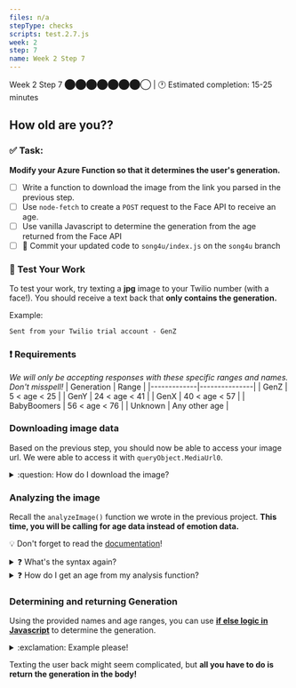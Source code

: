 ```yaml
---
files: n/a
stepType: checks
scripts: test.2.7.js
week: 2
step: 7
name: Week 2 Step 7
---
```


Week 2 Step 7 ⬤⬤⬤⬤⬤⬤⬤◯ | 🕐 Estimated completion: 15-25 minutes

## How old are you??

### ✅ Task:
**Modify your Azure Function so that it determines the user's generation.**
- [ ] Write a function to download the image from the link you parsed in the previous step.
- [ ] Use `node-fetch` to create a `POST` request to the Face API to receive an age.
- [ ] Use vanilla Javascript to determine the generation from the age returned from the Face API
- [ ] 🚀 Commit your updated code to `song4u/index.js` on the `song4u` branch

### 🚧 Test Your Work
To test your work, try texting a **jpg** image to your Twilio number (with a face!). You should receive a text back that **only contains the generation.**

Example:
```
Sent from your Twilio trial account - GenZ
```

### :exclamation: Requirements
*We will only be accepting responses with these specific ranges and names. Don't misspell!*
| Generation  | Range         |
|-------------|---------------|
| GenZ        | 5 < age < 25  |
| GenY        | 24 < age < 41  |
| GenX        | 40 < age < 57  |
| BabyBoomers | 56 < age < 76  |
| Unknown     | Any other age |

### Downloading image data
Based on the previous step, you should now be able to access your image url. We were able to access it with `queryObject.MediaUrl0`.
<details>
<summary>:question: How do I download the image?</summary>
<br>

Perform a quick GET request with fetch.
> :bulb: Remember that you need to initialize variables for your packages!
```js
    let resp = await fetch(YOUR_URL,{
        /*The await expression causes async function execution to pause until a Promise is settled 
        (that is, fulfilled or rejected), and to resume execution of the async function after fulfillment. 
        When resumed, the value of the await expression is that of the fulfilled Promise*/
        method: 'GET',
    })

    // receive the response
    let data = await resp.arrayBuffer()
    // we are receiving it as a Buffer since this is binary data
```
</details>

### Analyzing the image
Recall the `analyzeImage()` function we wrote in the previous project. **This time, you will be calling for age data instead of emotion data.**

:bulb: Don't forget to read the [documentation](https://westus.dev.cognitive.microsoft.com/docs/services/563879b61984550e40cbbe8d/operations/563879b61984550f30395236)!

<details>
<summary>❓ What's the syntax again?</summary>
</br>

:goal: Retrieve age data from the Face API.
```js
async function analyzeImage(img){
    const subscriptionKey = process.env['subscriptionkey'];
    const uriBase = // WHAT'S YOUR ENDPOINT?;
	// env variables (similar to .gitignore/.env file) to not expose personal info

    let params = new URLSearchParams({
	'returnFaceId': 'true',
	'returnFaceAttributes': //WHAT GOES HERE?
    })

    // making the post request
    let resp = await fetch(uriBase + '?' + params.toString(),{
        method: 'POST',
        body: img,
        // img is the parameter inputted
        headers: {
            'Content-Type' : 'application/octet-stream',
            // HOW DO YOU AUTHENTICATE?
        }
    })

    // receive the response
    let data = await resp.json();

    return data;
}
```
However, this code won't work. Fill in the code where needed **using your previous project and the documentation**.

</details>

<details>
<summary>❓ How do I get an age from my analysis function?</summary>
</br>

Like you've done before, **call the `analyzeImage()` function with your image you downloaded.**

> :bulb: Tip: Always `context.log()` your output so it's easier to determine how to access object attributes.

The function returns face data formatted in JSON. We can determine the age like so:

```js
let age = result[0].faceAttributes.age
```
This retrieves the **first face**, the `faceAttributes` attribute, and the `age` attribute from the previous object.
</br>
</details>

### Determining and returning Generation
Using the provided names and age ranges, you can use [**if else logic in Javascript**](https://www.w3schools.com/js/js_if_else.asp) to determine the generation.

<details>
<summary>:exclamation: Example please!</summary>
</br>

```js
if (age > 5 && age < 25) {
    id = "GenZ"
}
```
`id` is the variable we will return as the final generation.
</br>
</details>

Texting the user back might seem complicated, but **all you have to do is return the generation in the body!**
